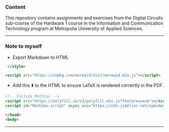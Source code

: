 ### Content
This repository contains assignments and exercises from the Digital Circuits sub-course of the Hardware 1 course in the Information and Communication Technology program at Metropolia University of Applied Sciences. 
___
### Note to myself
 
 - Export Markdown to HTML


```html
 </style>

<script src="https://unpkg.com/mermaid/dist/mermaid.min.js"></script>
```
 - Add this ⬇️ to the HTML to ensure LaTeX is rendered correctly in the PDF.
```html
<!-- Include MathJax -->
<script src="https://polyfill.io/v3/polyfill.min.js?features=es6"></script>
<script id="MathJax-script" async src="https://cdn.jsdelivr.net/npm/mathjax@3/es5/tex-mml-chtml.js"></script>
```
```html
</head>
<body>
```
___
